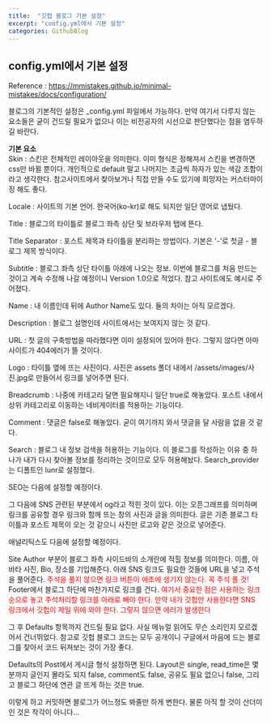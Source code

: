 ```yaml
---
title:  "깃헙 블로그 기본 설정"
excerpt: "config.yml에서 기본 설정"
categories: GithubBlog
---
```


## config.yml에서 기본 설정

Reference : <https://mmistakes.github.io/minimal-mistakes/docs/configuration/>

블로그의 기본적인 설정은 _config.yml 파일에서 가능하다. 만약 여기서 다루지 않는 요소들은 굳이 건드릴 필요가 없으나 이는 비전공자의 시선으로 판단했다는 점을 염두하길 바란다.

**기본 요소** <br>
Skin : 스킨은 전체적인 레이아웃을 의미한다. 이미 형식은 정해져서 스킨을 변경하면 css만 바뀔 뿐이다. 개인적으로 default 말고 나머지는 조금씩 하자가 있는 색감 조합이라고 생각한다. 참고사이트에서 찾아보거나 직접 만들 수도 있기에 희망자는 커스터마이징 해도 좋다.

Locale : 사이트의 기본 언어. 한국어(ko-kr)로 해도 되지만 일단 영어로 냅뒀다.

Title : 블로그의 타이틀로 블로그 좌측 상단 및 브라우저 탭에 뜬다. 

Title Separator : 포스트 제목과 타이틀을 분리하는 방법이다. 기본은 '-'로 첫글 - 블로그 제목 방식이다.

Subtitle : 블로그 좌측 상단 타이틀 아래에 나오는 정보. 이번에 블로그를 처음 만드는 것이고 계속 수정해 나갈 예정이니 Version 1.0으로 적었다. 참고 사이트에도 예시로 주어졌다.

Name : 내 이름인데 뒤에 Author Name도 있다. 둘의 차이는 아직 모르겠다. 

Description : 블로그 설명인데 사이트에서는 보여지지 않는 것 같다. 

URL : 첫 글의 구축방법을 따라했다면 이미 설정되어 있어야 한다. 그렇지 않다면 아마 사이트가 404에러가 뜰 것이다. 

Logo : 타이틀 옆에 뜨는 사진이다. 사진은 assets 폴더 내에서 /assets/images/사진.jpg로 만들어서 링크를 넣어주면 된다.

Breadcrumb : 나중에 카테고리 달면 필요해지니 일단 true로 해놓았다. 포스트 내에서 상위 카테고리로 이동하는 네비게이터를 적용하는 기능이다.

Comment : 댓글은 false로 해놓았다. 굳이 여기까지 와서 댓글을 달 사람을 없을 것 같다.

Search : 블로그 내 정보 검색을 허용하는 기능이다. 이 블로그를 작성하는 이유 중 하나가 내가 다시 찾아볼 정보를 정리하는 것이므로 모두 허용해놨다. Search_provider는 디폴트인 lunr로 설정했다.

SEO는 다음에 설정할 예정이다.

그 다음에 SNS 관련된 부분에서 og라고 적힌 것이 있다. 이는 오픈그래프를 의미하며 링크를 공유할 경우 링크와 함께 뜨는 창의 사진과 글을 의미한다. 글은 기존 블로그 타이틀과 포스트 제목이 오는 것 같으니 사진만 로고와 같은 것으로 넣어준다.

애널리틱스도 다음에 설정할 예정이다.

Site Author 부분이 블로그 좌측 사이드바의 소개란에 적힐 정보를 의미한다. 이름, 아바타 사진, Bio, 장소를 기입해준다. 아래 SNS 링크도 필요한 것들에 URL을 넣고 주석을 풀어준다. 
<span style='color: red'>주석을 풀지 않으면 링크 버튼이 애초에 생기지 않는다. 꼭 주석 풀 것!</span> <br>
Footer에서 블로그 하단에 마찬가지로 링크를 건다. <span style='color: red'>여기서 중요한 점은 사용하는 링크 순으로 놓고 주석처리할 링크를 아래로 빼야 한다. 만약 내가 깃헙만 사용한다면 SNS 링크에서 깃헙이 제일 위에 와야 한다. 그렇지 않으면 에러가 발생한다</span> <br>

그 후 Defaults 항목까지 건드릴 필요 없다. 사실 메뉴얼 읽어도 무슨 소리인지 모르겠어서 건너뛰었다. 참고로 깃헙 블로그 코드는 모두 공개이니 구글에서 마음에 드는 블로그를 찾아서 코드 뒤져보는 것이 가장 좋다.

Defaults의 Post에서 게시글 형식 설정하면 된다. Layout은 single, read_time은 몇 분까지 글인지 몰라도 되지 false, comment도 false, 공유도 필요 없으니 false, 그리고 블로그 하단에 연관 글 뜨게 하는 것은 true.

이렇게 하고 커밋하면 블로그가 어느정도 봐줄만 하게 변한다. 물론 아직 할 것이 산더미인 것은 착각이 아니다...
